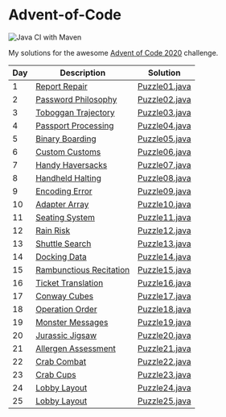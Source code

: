 # Advent-of-Code

![Java CI with Maven](https://github.com/ChrisKlinkmueller/AdventOfCode/workflows/Java%20CI%20with%20Maven/badge.svg?branch=master)

My solutions for the awesome [Advent of Code 2020](https://adventofcode.com/2020) challenge.

| Day | Description | Solution |
|-----|-------------|----------|
| 1   | [Report Repair](https://adventofcode.com/2020/day/1) | [Puzzle01.java](./src/main/java/da/klnq/advent/Puzzle01.java)|
| 2   | [Password Philosophy](https://adventofcode.com/2020/day/2) | [Puzzle02.java](./src/main/java/da/klnq/advent/Puzzle02.java)|
| 3   | [Toboggan Trajectory](https://adventofcode.com/2020/day/3) | [Puzzle03.java](./src/main/java/da/klnq/advent/Puzzle03.java)|
| 4   | [Passport Processing](https://adventofcode.com/2020/day/4) | [Puzzle04.java](./src/main/java/da/klnq/advent/Puzzle04.java)|
| 5   | [Binary Boarding](https://adventofcode.com/2020/day/5) | [Puzzle05.java](./src/main/java/da/klnq/advent/Puzzle05.java)|
| 6   | [Custom Customs](https://adventofcode.com/2020/day/6) | [Puzzle06.java](./src/main/java/da/klnq/advent/Puzzle06.java)|
| 7   | [Handy Haversacks](https://adventofcode.com/2020/day/7) | [Puzzle07.java](./src/main/java/da/klnq/advent/Puzzle07.java)|
| 8   | [Handheld Halting](https://adventofcode.com/2020/day/8) | [Puzzle08.java](./src/main/java/da/klnq/advent/Puzzle08.java)|
| 9   | [Encoding Error](https://adventofcode.com/2020/day/9) | [Puzzle09.java](./src/main/java/da/klnq/advent/Puzzle09.java)|
| 10   | [Adapter Array](https://adventofcode.com/2020/day/10) | [Puzzle10.java](./src/main/java/da/klnq/advent/Puzzle10.java)|
| 11   | [Seating System](https://adventofcode.com/2020/day/11) | [Puzzle11.java](./src/main/java/da/klnq/advent/Puzzle11.java)|
| 12   | [Rain Risk](https://adventofcode.com/2020/day/12) | [Puzzle12.java](./src/main/java/da/klnq/advent/Puzzle12.java)|
| 13   | [Shuttle Search](https://adventofcode.com/2020/day/13) | [Puzzle13.java](./src/main/java/da/klnq/advent/Puzzle13.java)|
| 14   | [Docking Data](https://adventofcode.com/2020/day/14) | [Puzzle14.java](./src/main/java/da/klnq/advent/Puzzle14.java)|
| 15   | [Rambunctious Recitation](https://adventofcode.com/2020/day/15) | [Puzzle15.java](./src/main/java/da/klnq/advent/Puzzle15.java)|
| 16   | [Ticket Translation](https://adventofcode.com/2020/day/16) | [Puzzle16.java](./src/main/java/da/klnq/advent/Puzzle16.java)|
| 17   | [Conway Cubes](https://adventofcode.com/2020/day/17) | [Puzzle17.java](./src/main/java/da/klnq/advent/Puzzle17.java)|
| 18   | [Operation Order](https://adventofcode.com/2020/day/18) | [Puzzle18.java](./src/main/java/da/klnq/advent/Puzzle18.java)|
| 19   | [Monster Messages](https://adventofcode.com/2020/day/19) | [Puzzle19.java](./src/main/java/da/klnq/advent/Puzzle19.java)|
| 20   | [Jurassic Jigsaw](https://adventofcode.com/2020/day/20) | [Puzzle20.java](./src/main/java/da/klnq/advent/Puzzle20.java)|
| 21   | [Allergen Assessment](https://adventofcode.com/2020/day/21) | [Puzzle21.java](./src/main/java/da/klnq/advent/Puzzle21.java)|
| 22   | [Crab Combat](https://adventofcode.com/2020/day/22) | [Puzzle22.java](./src/main/java/da/klnq/advent/Puzzle22.java)|
| 23   | [Crab Cups](https://adventofcode.com/2020/day/23) | [Puzzle23.java](./src/main/java/da/klnq/advent/Puzzle23.java)|
| 24   | [Lobby Layout](https://adventofcode.com/2020/day/24) | [Puzzle24.java](./src/main/java/da/klnq/advent/Puzzle24.java)|
| 25   | [Lobby Layout](https://adventofcode.com/2020/day/25) | [Puzzle25.java](./src/main/java/da/klnq/advent/Puzzle25.java)|
